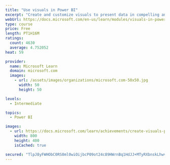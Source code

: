 ```yaml
---
title: "Use visuals in Power BI"
excerpt: "Create and customize visuals to present data in compelling and insightful ways."
webUrl: https://docs.microsoft.com/en-us/learn/modules/visuals-in-power-bi/
type: course
price: Free
length: PT1H16M
ratings:
  count: 4630
  average: 4.752052
heat: 59

provider:
  name: Microsoft Learn
  domain: microsoft.com
  images:
    - url: /assets/images/organizations/microsoft.com-50x50.jpg
      width: 50
      height: 50

levels:
  - Intermediate

topics:
  - Power BI

images:
  - url: https://docs.microsoft.com/learn/achievements/create-visuals-power-bi-desktop-social.png
    width: 800
    height: 400
    isCached: true

secured: "TlpJ8yFWHObC0RS0ml0wiOijbcP09ot24c89HWrnBq1HdJJ+MTyRXbnskLhwv3PVWM1ZhkaPtZ+vQvffaaWN0O28kRkotqdpliFSGZ38nlX3+aQ4eMRoo0jsYVWrzBr3X5Sjzb4P8VBXZMdnorvgfz7JLaDZFoWfP3iwsSN/aadtFToyd+XLMreWgfuBOXoX8CEYEyJvUx5zuccf4wcDL8+zPuOP9GulFEgMJ4PSrXT15NlwIxKWuAPSfPS1xdTcSjPToM4TU4XlaX205KQ9rMZ9QJaF3R1Tjla6yLnE7/fXXoDFxNJt6Un1Z7Ck6T11JanEXwCWN/CZOTm0s087k67iVfvlpMhjibS3wBjLnTZkjnp4aBneJ9b4raB0ELprIomWUkpjUYvo54X6FosnsiAxCYz4JGTPrjzViBwgQAw=;yl1r5riM+f6Nbbb1mhvxMw=="
---
```


